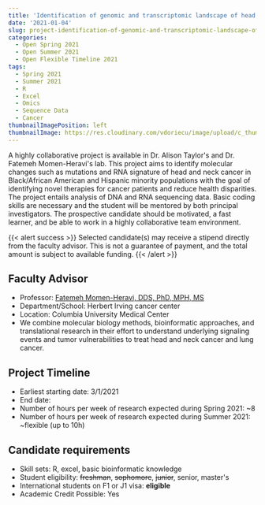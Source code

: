 ```yaml
---
title: 'Identification of genomic and transcriptomic landscape of head and neck cancer'
date: '2021-01-04'
slug: project-identification-of-genomic-and-transcriptomic-landscape-of-head-and-neck-cancer
categories:
  - Open Spring 2021
  - Open Summer 2021
  - Open Flexible Timeline 2021
tags:
  - Spring 2021
  - Summer 2021
  - R
  - Excel
  - Omics
  - Sequence Data
  - Cancer
thumbnailImagePosition: left
thumbnailImage: https://res.cloudinary.com/vdoriecu/image/upload/c_thumb,w_200,g_face/v1569961190/dna_transcription_a8abd2.png
---
```

A highly collaborative project is available in Dr. Alison Taylor's and Dr. Fatemeh Momen-Heravi's lab. This project aims to identify molecular changes such as mutations and RNA signature of head and neck cancer in Black/African American and Hispanic minority populations with the goal of identifying novel therapies for cancer patients and reduce health disparities. The project entails analysis of DNA and RNA sequencing data. Basic coding skills are necessary and the student will be mentored by both principal investigators. The prospective candidate should be motivated, a fast learner, and be able to work in a highly collaborative team environment. 

<!--more-->

{{< alert success >}}
Selected candidate(s) may receive a stipend directly from the faculty advisor. This is not a guarantee of payment, and the total amount is subject to available funding.
{{< /alert >}}

## Faculty Advisor
+ Professor: [Fatemeh Momen-Heravi, DDS, PhD, MPH, MS](http://www.heravilab.com/)
+ Department/School: Herbert Irving cancer center
+ Location: Columbia University Medical Center 
+ We combine molecular biology methods, bioinformatic approaches, and translational research in their effort to understand underlying signaling events and tumor vulnerabilities to treat head and neck cancer and lung cancer.

## Project Timeline
+ Earliest starting date: 3/1/2021
+ End date: 
+ Number of hours per week of research expected during Spring 2021: ~8
+ Number of hours per week of research expected during Summer 2021: ~flexible (up to 10h)

## Candidate requirements
+ Skill sets: R, excel, basic bioinformatic knowledge
+ Student eligibility: ~~freshman~~, ~~sophomore~~, ~~junior~~, senior, master's
+ International students on F1 or J1 visa: **eligible**
+ Academic Credit Possible: Yes

